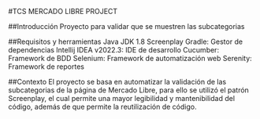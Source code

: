 #TCS MERCADO LIBRE PROJECT

##Introducción 
Proyecto para validar que se muestren las subcategorias

##Requisitos y herramientas
Java JDK 1.8
Screenplay
Gradle: Gestor de dependencias
Intellij IDEA v2022.3: IDE de desarrollo
Cucumber: Framework de BDD
Selenium: Framework de automatización web
Serenity: Framework de reportes

##Contexto
El proyecto se basa en automatizar la validación de las subcategorias de la página de Mercado Libre, para ello se utilizó el patrón Screenplay, el cual permite una mayor legibilidad y mantenibilidad del código, además de que permite la reutilización de código.